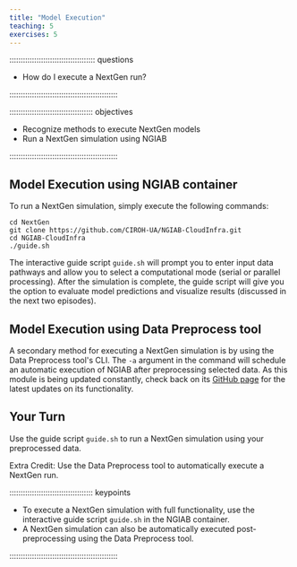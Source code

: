 ```yaml
---
title: "Model Execution"
teaching: 5
exercises: 5
---
```


:::::::::::::::::::::::::::::::::::::: questions 

- How do I execute a NextGen run?

::::::::::::::::::::::::::::::::::::::::::::::::

::::::::::::::::::::::::::::::::::::: objectives

- Recognize methods to execute NextGen models
- Run a NextGen simulation using NGIAB

::::::::::::::::::::::::::::::::::::::::::::::::

## Model Execution using NGIAB container

To run a NextGen simulation, simply execute the following commands:
```
cd NextGen
git clone https://github.com/CIROH-UA/NGIAB-CloudInfra.git
cd NGIAB-CloudInfra
./guide.sh
```

The interactive guide script `guide.sh` will prompt you to enter input data pathways and allow you to select a computational mode (serial or parallel processing). After the simulation is complete, the guide script will give you the option to evaluate model predictions and visualize results (discussed in the next two episodes).

## Model Execution using Data Preprocess tool
A secondary method for executing a NextGen simulation is by using the Data Preprocess tool's CLI. The `-a` argument in the command will schedule an automatic execution of NGIAB after preprocessing selected data. As this module is being updated constantly, check back on its [GitHub page](https://github.com/CIROH-UA/NGIAB_data_preprocess) for the latest updates on its functionality.


## Your Turn

Use the guide script `guide.sh` to run a NextGen simulation using your preprocessed data.

Extra Credit: Use the Data Preprocess tool to automatically execute a NextGen run.

::::::::::::::::::::::::::::::::::::: keypoints 

- To execute a NextGen simulation with full functionality, use the interactive guide script `guide.sh` in the NGIAB container.
- A NextGen simulation can also be automatically executed post-preprocessing using the Data Preprocess tool.

::::::::::::::::::::::::::::::::::::::::::::::::

[r-markdown]: https://rmarkdown.rstudio.com/
